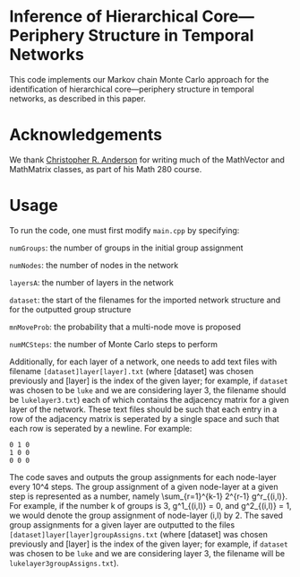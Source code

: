 # Inference of Hierarchical Core—Periphery Structure in Temporal Networks

This code implements our Markov chain Monte Carlo approach for the identification of hierarchical core—periphery structure in temporal networks, as described in this paper.

# Acknowledgements

We thank [Christopher R. Anderson](http://www.math.ucla.edu/~anderson) for writing much of the MathVector and MathMatrix classes, as part of his Math 280 course.

# Usage

To run the code, one must first modify `main.cpp` by specifying:

`numGroups`: the number of groups in the initial group assignment

`numNodes`: the number of nodes in the network

`layersA`: the number of layers in the network

`dataset`: the start of the filenames for the imported network structure and for the outputted group structure

`mnMoveProb`: the probability that a multi-node move is proposed

`numMCSteps`: the number of Monte Carlo steps to perform

Additionally, for each layer of a network, one needs to add text files with filename `[dataset]layer[layer].txt` (where [dataset] was chosen previously and [layer] is the index of the given layer; for example, if `dataset ` was chosen to be `luke` and we are considering layer 3, the filename should be `lukelayer3.txt`) each of which contains the adjacency matrix for a given layer of the network. These text files should be such that each entry in a row of the adjacency matrix is seperated by a single space and such that each row is seperated by a newline. For example:
```
0 1 0
1 0 0
0 0 0
```

The code saves and outputs the group assignments for each node-layer every 10^4 steps. The group assignment of a given node-layer at a given step is represented as a number, namely \sum_{r=1}^{k-1} 2^{r-1} g^r_{(i,l)}. For example, if the number k of groups is 3, g^1_{(i,l)} = 0, and g^2_{(i,l)} = 1, we would denote the group assignment of node-layer (i,l) by 2.
The saved group assignments for a given layer are outputted to the files ```[dataset]layer[layer]groupAssigns.txt``` (where [dataset] was chosen previously and [layer] is the index of the given layer; for example, if `dataset ` was chosen to be `luke` and we are considering layer 3, the filename will be `lukelayer3groupAssigns.txt`).
